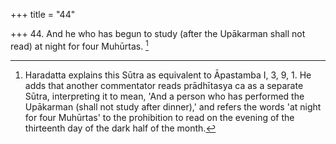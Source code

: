 +++
title = "44"

+++
44. And he who has begun to study (after the Upākarman shall not read) at night for four Muhūrtas. [^32] 


[^32]:  Haradatta explains this Sūtra as equivalent to Āpastamba I, 3, 9, 1. He adds that another commentator reads prādhītasya ca as a separate Sūtra, interpreting it to mean, 'And a person who has performed the Upākarman (shall not study after dinner),' and refers the words 'at night for four Muhūrtas' to the prohibition to read on the evening of the thirteenth day of the dark half of the month.
